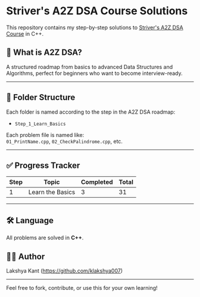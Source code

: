 # Striver's A2Z DSA Course Solutions

This repository contains my step-by-step solutions to [Striver's A2Z DSA Course](https://takeuforward.org/interviews/strivers-a2z-dsa-course/) in C++.

## 🎯 What is A2Z DSA?
A structured roadmap from basics to advanced Data Structures and Algorithms, perfect for beginners who want to become interview-ready.

---

## 📂 Folder Structure

Each folder is named according to the step in the A2Z DSA roadmap:

- `Step_1_Learn_Basics`

Each problem file is named like:  
`01_PrintName.cpp`, `02_CheckPalindrome.cpp`, etc.

---

## ✅ Progress Tracker

| Step | Topic                  | Completed | Total |
|------|------------------------|-----------|-------|
| 1    | Learn the Basics       | 3         | 31    |  

---

## 🛠 Language
All problems are solved in **C++**.

## 👨‍💻 Author
Lakshya Kant (https://github.com/klakshya007)

---

Feel free to fork, contribute, or use this for your own learning!
